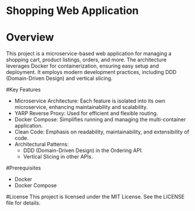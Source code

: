 # Shopping Web Application
# Overview
This project is a microservice-based web application for managing a shopping cart, product listings, orders, and more. The architecture leverages Docker for containerization, ensuring easy setup and deployment. It employs modern development practices, including DDD (Domain-Driven Design) and vertical slicing.


#Key Features
- Microservice Architecture: Each feature is isolated into its own microservice, enhancing maintainability and scalability.
- YARP Reverse Proxy: Used for efficient and flexible routing.
- Docker Compose: Simplifies running and managing the multi-container application.
- Clean Code: Emphasis on readability, maintainability, and extensibility of code.
- Architectural Patterns:
    - DDD (Domain-Driven Design) in the Ordering API.
    - Vertical Slicing in other APIs.


#Prerequisites
- Docker
- Docker Compose


#License
This project is licensed under the MIT License. See the LICENSE file for details.
